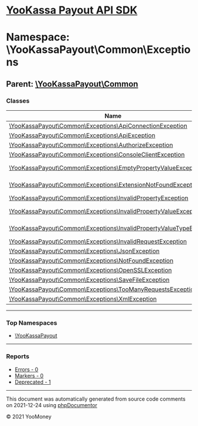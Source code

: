 # [YooKassa Payout API SDK](../home.md)

# Namespace: \YooKassaPayout\Common\Exceptions
## Parent: [\YooKassaPayout\Common](../namespaces/yookassapayout-common.md)
### Classes
| Name | Summary |
| ---- | ------- |
| [\YooKassaPayout\Common\Exceptions\ApiConnectionException](../classes/YooKassaPayout-Common-Exceptions-ApiConnectionException.md) | Class ApiConnectionException |
| [\YooKassaPayout\Common\Exceptions\ApiException](../classes/YooKassaPayout-Common-Exceptions-ApiException.md) | Class ApiException |
| [\YooKassaPayout\Common\Exceptions\AuthorizeException](../classes/YooKassaPayout-Common-Exceptions-AuthorizeException.md) | Class AuthorizeException |
| [\YooKassaPayout\Common\Exceptions\ConsoleClientException](../classes/YooKassaPayout-Common-Exceptions-ConsoleClientException.md) | Class ConsoleClientException |
| [\YooKassaPayout\Common\Exceptions\EmptyPropertyValueException](../classes/YooKassaPayout-Common-Exceptions-EmptyPropertyValueException.md) | Class EmptyPropertyValueException |
| [\YooKassaPayout\Common\Exceptions\ExtensionNotFoundException](../classes/YooKassaPayout-Common-Exceptions-ExtensionNotFoundException.md) | Class ExtensionNotFoundException |
| [\YooKassaPayout\Common\Exceptions\InvalidPropertyException](../classes/YooKassaPayout-Common-Exceptions-InvalidPropertyException.md) | Class InvalidPropertyException |
| [\YooKassaPayout\Common\Exceptions\InvalidPropertyValueException](../classes/YooKassaPayout-Common-Exceptions-InvalidPropertyValueException.md) | Class InvalidPropertyValueException |
| [\YooKassaPayout\Common\Exceptions\InvalidPropertyValueTypeException](../classes/YooKassaPayout-Common-Exceptions-InvalidPropertyValueTypeException.md) | Class InvalidPropertyValueTypeException |
| [\YooKassaPayout\Common\Exceptions\InvalidRequestException](../classes/YooKassaPayout-Common-Exceptions-InvalidRequestException.md) | Class InvalidRequestException |
| [\YooKassaPayout\Common\Exceptions\JsonException](../classes/YooKassaPayout-Common-Exceptions-JsonException.md) | Class JsonException |
| [\YooKassaPayout\Common\Exceptions\NotFoundException](../classes/YooKassaPayout-Common-Exceptions-NotFoundException.md) | Class NotFoundException |
| [\YooKassaPayout\Common\Exceptions\OpenSSLException](../classes/YooKassaPayout-Common-Exceptions-OpenSSLException.md) | Class OpenSSLException |
| [\YooKassaPayout\Common\Exceptions\SaveFileException](../classes/YooKassaPayout-Common-Exceptions-SaveFileException.md) | Class SaveFileException |
| [\YooKassaPayout\Common\Exceptions\TooManyRequestsException](../classes/YooKassaPayout-Common-Exceptions-TooManyRequestsException.md) | Class TooManyRequestsException |
| [\YooKassaPayout\Common\Exceptions\XmlException](../classes/YooKassaPayout-Common-Exceptions-XmlException.md) | Class XmlException |

---

### Top Namespaces

* [\YooKassaPayout](../namespaces/yookassapayout.md)

---

### Reports
* [Errors - 0](../reports/errors.md)
* [Markers - 0](../reports/markers.md)
* [Deprecated - 1](../reports/deprecated.md)

---

This document was automatically generated from source code comments on 2021-12-24 using [phpDocumentor](http://www.phpdoc.org/)

&copy; 2021 YooMoney